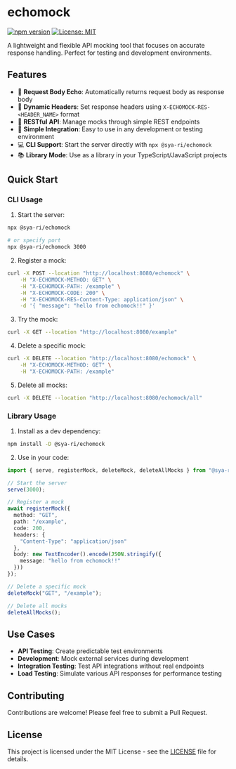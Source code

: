 # echomock

[![npm version](https://badge.fury.io/js/@sya-ri%2Fechomock.svg)](https://badge.fury.io/js/@sya-ri%2Fechomock)
[![License: MIT](https://img.shields.io/badge/License-MIT-yellow.svg)](https://opensource.org/licenses/MIT)

A lightweight and flexible API mocking tool that focuses on accurate response handling. Perfect for testing and development environments.

## Features

- 🔄 **Request Body Echo**: Automatically returns request body as response body
- 🎯 **Dynamic Headers**: Set response headers using `X-ECHOMOCK-RES-<HEADER_NAME>` format
- 📝 **RESTful API**: Manage mocks through simple REST endpoints
- 🚀 **Simple Integration**: Easy to use in any development or testing environment
- 💻 **CLI Support**: Start the server directly with `npx @sya-ri/echomock`
- 📚 **Library Mode**: Use as a library in your TypeScript/JavaScript projects

## Quick Start

### CLI Usage

1. Start the server:
```bash
npx @sya-ri/echomock

# or specify port
npx @sya-ri/echomock 3000
```

2. Register a mock:
```bash
curl -X POST --location "http://localhost:8080/echomock" \
    -H "X-ECHOMOCK-METHOD: GET" \
    -H "X-ECHOMOCK-PATH: /example" \
    -H "X-ECHOMOCK-CODE: 200" \
    -H "X-ECHOMOCK-RES-Content-Type: application/json" \
    -d '{ "message": "hello from echomock!!" }'
```

3. Try the mock:
```bash
curl -X GET --location "http://localhost:8080/example"
```

4. Delete a specific mock:
```bash
curl -X DELETE --location "http://localhost:8080/echomock" \
    -H "X-ECHOMOCK-METHOD: GET" \
    -H "X-ECHOMOCK-PATH: /example"
```

5. Delete all mocks:
```bash
curl -X DELETE --location "http://localhost:8080/echomock/all"
```

### Library Usage

1. Install as a dev dependency:
```bash
npm install -D @sya-ri/echomock
```

2. Use in your code:
```typescript
import { serve, registerMock, deleteMock, deleteAllMocks } from "@sya-ri/echomock";

// Start the server
serve(3000);

// Register a mock
await registerMock({
  method: "GET",
  path: "/example",
  code: 200,
  headers: {
    "Content-Type": "application/json"
  },
  body: new TextEncoder().encode(JSON.stringify({
    message: "hello from echomock!!"
  }))
});

// Delete a specific mock
deleteMock("GET", "/example");

// Delete all mocks
deleteAllMocks();
```

## Use Cases

- **API Testing**: Create predictable test environments
- **Development**: Mock external services during development
- **Integration Testing**: Test API integrations without real endpoints
- **Load Testing**: Simulate various API responses for performance testing

## Contributing

Contributions are welcome! Please feel free to submit a Pull Request.

## License

This project is licensed under the MIT License - see the [LICENSE](LICENSE) file for details.
